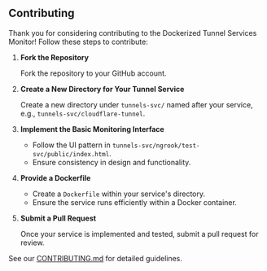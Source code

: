 ## Contributing

Thank you for considering contributing to the Dockerized Tunnel Services Monitor! Follow these steps to contribute:

1. **Fork the Repository**

   Fork the repository to your GitHub account.

2. **Create a New Directory for Your Tunnel Service**

   Create a new directory under `tunnels-svc/` named after your service, e.g., `tunnels-svc/cloudflare-tunnel`.

3. **Implement the Basic Monitoring Interface**

   - Follow the UI pattern in `tunnels-svc/ngrook/test-svc/public/index.html`.
   - Ensure consistency in design and functionality.

4. **Provide a Dockerfile**

   - Create a `Dockerfile` within your service's directory.
   - Ensure the service runs efficiently within a Docker container.

5. **Submit a Pull Request**

   Once your service is implemented and tested, submit a pull request for review.

See our [CONTRIBUTING.md](CONTRIBUTING.md) for detailed guidelines.